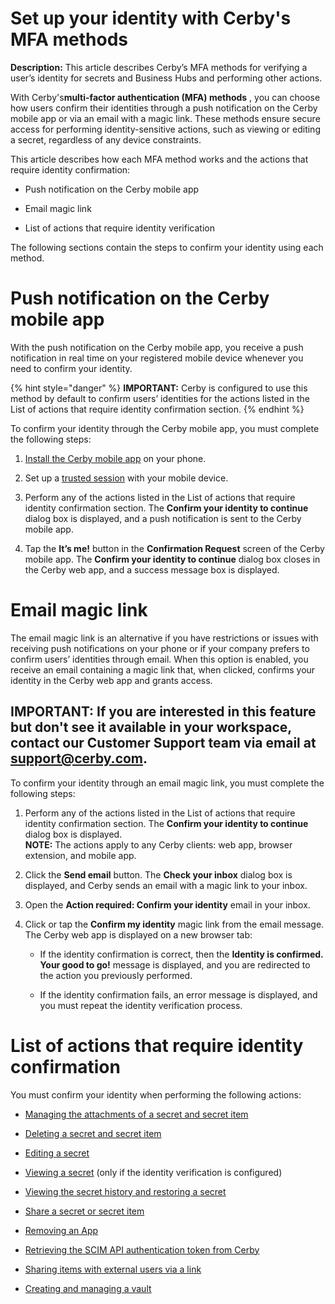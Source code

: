 # Set up your identity with Cerby's MFA methods

**Description:** This article describes Cerby’s MFA methods for verifying a user’s identity for secrets and Business Hubs and performing other actions.

With Cerby's**multi-factor authentication (MFA) methods** , you can choose how
users confirm their identities through a push notification on the Cerby mobile
app or via an email with a magic link. These methods ensure secure access for
performing identity-sensitive actions, such as viewing or editing a secret,
regardless of any device constraints.

This article describes how each MFA method works and the actions that require
identity confirmation:

  * Push notification on the Cerby mobile app

  * Email magic link

  * List of actions that require identity verification

The following sections contain the steps to confirm your identity using each
method.

# Push notification on the Cerby mobile app

With the push notification on the Cerby mobile app, you receive a push
notification in real time on your registered mobile device whenever you need
to confirm your identity.

{% hint style="danger" %} **IMPORTANT:** Cerby is configured to use this
method by default to confirm users’ identities for the actions listed in the
List of actions that require identity confirmation section. {% endhint %}

To confirm your identity through the Cerby mobile app, you must complete the
following steps:

  1. [Install the Cerby mobile app](https://help.cerby.com/en/articles/6395363-getting-started-guide-for-account-owners-and-collaborators#h_116820eaaa) on your phone.

  2. Set up a [trusted session](https://help.cerby.com/en/articles/8142370-set-up-trusted-sessions-on-your-devices) with your mobile device.

  3. Perform any of the actions listed in the List of actions that require identity confirmation section. The **Confirm your identity to continue** dialog box is displayed, and a push notification is sent to the Cerby mobile app. 

  4. Tap the **It’s me!** button in the **Confirmation Request** screen of the Cerby mobile app. The **Confirm your identity to continue** dialog box closes in the Cerby web app, and a success message box is displayed.

# Email magic link

The email magic link is an alternative if you have restrictions or issues with
receiving push notifications on your phone or if your company prefers to
confirm users’ identities through email. When this option is enabled, you
receive an email containing a magic link that, when clicked, confirms your
identity in the Cerby web app and grants access.

**IMPORTANT:** If you are interested in this feature but don't see it
available in your workspace, contact our **Customer Support** team via email
at [support@cerby.com](mailto:support@cerby.com).  
---  
  
To confirm your identity through an email magic link, you must complete the
following steps:

  1. Perform any of the actions listed in the List of actions that require identity confirmation section. The **Confirm your identity to continue** dialog box is displayed.  
​**NOTE:** The actions apply to any Cerby clients: web app, browser extension,
and mobile app.

  2. Click the **Send email** button. The **Check your inbox** dialog box is displayed, and Cerby sends an email with a magic link to your inbox.

  3. Open the **Action required: Confirm your identity** email in your inbox. 

  4. Click or tap the **Confirm my identity** magic link from the email message. The Cerby web app is displayed on a new browser tab:

     * If the identity confirmation is correct, then the **Identity is confirmed. Your good to go!** message is displayed, and you are redirected to the action you previously performed.

     * If the identity confirmation fails, an error message is displayed, and you must repeat the identity verification process.

# List of actions that require identity confirmation

You must confirm your identity when performing the following actions:

  * [Managing the attachments of a secret and secret item](https://help.cerby.com/en/articles/8705439-manage-the-attachments-of-a-secret-and-secret-item)

  * [Deleting a secret and secret item](https://help.cerby.com/en/articles/8705456-delete-a-secret-and-secret-item)

  * [Editing a secret](https://help.cerby.com/en/articles/8705406-edit-a-secret)

  * [Viewing a secret](https://help.cerby.com/en/articles/8705383-view-a-secret) (only if the identity verification is configured)

  * [Viewing the secret history and restoring a secret](https://help.cerby.com/en/articles/8705415-view-the-secret-history-and-restore-a-secret)

  * [Share a secret or secret item](https://help.cerby.com/en/articles/8705424-manage-access-to-your-secrets-and-secret-items)

  * [Removing an App](https://help.cerby.com/en/articles/9046230-remove-an-app)

  * [Retrieving the SCIM API authentication token from Cerby](https://help.cerby.com/en/articles/5683294-retrieve-the-scim-api-authentication-token-from-cerby)

  * [Sharing items with external users via a link](https://help.cerby.com/en/articles/8308908-how-to-share-items-with-external-users-via-a-link)

  * [Creating and managing a vault](https://help.cerby.com/en/articles/8376564-how-to-create-and-manage-a-vault)

